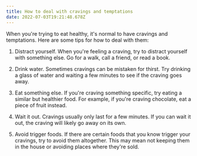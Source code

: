 ```yaml
---
title: How to deal with cravings and temptations
date: 2022-07-03T19:21:48.678Z
---
```


When you're trying to eat healthy, it's normal to have cravings and temptations. Here are some tips for how to deal with them: 

1. Distract yourself. When you're feeling a craving, try to distract yourself with something else. Go for a walk, call a friend, or read a book.

2. Drink water. Sometimes cravings can be mistaken for thirst. Try drinking a glass of water and waiting a few minutes to see if the craving goes away.

3. Eat something else. If you're craving something specific, try eating a similar but healthier food. For example, if you're craving chocolate, eat a piece of fruit instead.

4. Wait it out. Cravings usually only last for a few minutes. If you can wait it out, the craving will likely go away on its own.

5. Avoid trigger foods. If there are certain foods that you know trigger your cravings, try to avoid them altogether. This may mean not keeping them in the house or avoiding places where they're sold.
